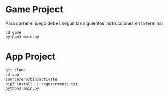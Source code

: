 # Game Project

Para correr el juego debes seguir las siguientes instrucciones en la terminal

```
cd game
python3 main.py

```


# App Project

``` sh
git clone
cd app
source/env/bin/activate
pip3 install -r requierments.txt
python3 main.py
```
